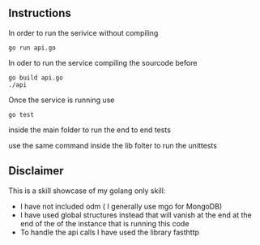 ## Instructions

In order to run the serivice without compiling
```
go run api.go
```
In oder to run the service compiling the sourcode before
```
go build api.go
./api
```
Once the service is running use 
```
go test
```
inside the main folder to run the end to end tests

use the same command inside the lib folter
to run the unittests


## Disclaimer

This is a skill showcase of my golang only skill:
 - I have not included odm ( I generally use mgo for MongoDB)
 - I have used global structures instead that will vanish at the end at the end of the
   of the instance that is running this code
 - To handle the api calls I have used the library fasthttp